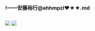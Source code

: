 ### !——安藤裕行@ahhmpzl❤★★.md
![]()

![](https://pbs.twimg.com/media/EBqQahKU4AUX9Ky?format=jpg&name=4096x4096)
![](https://pbs.twimg.com/media/Dx2gDg_VAAAWv6W?format=jpg&name=4096x4096)
